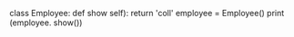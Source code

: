 class Employee: 
    def show self):
        return 'coll'
employee = Employee()
print (employee. show())
